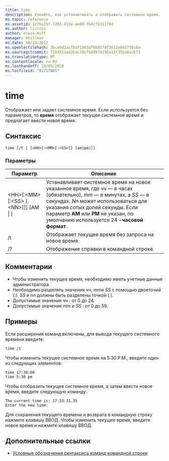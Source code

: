 ```yaml
---
title: time
description: Узнайте, как устанавливать и отображать системное время.
ms.topic: reference
ms.assetid: 1276a257-7283-41da-ae80-fb4cfb311f9d
ms.author: lizross
author: eross-msft
manager: mtillman
ms.date: 10/16/2017
ms.openlocfilehash: 3bce9d2ac70af1983af6b85fdf3b12e8e573bc8a
ms.sourcegitcommit: 720455aad2bac78cf64997d196a13f35ea0acb73
ms.translationtype: MT
ms.contentlocale: ru-RU
ms.lasthandoff: 10/05/2020
ms.locfileid: "91717881"
---
```

# <a name="time"></a>time



Отображает или задает системное время. Если используется без параметров, то **время** отображает текущее системное время и предлагает ввести новое время.



## <a name="syntax"></a>Синтаксис

```
time [/t | [<HH>[:<MM>[:<SS>]] [am|pm]]]
```

### <a name="parameters"></a>Параметры

|Параметр|Описание|
|---------|-----------|
|\<HH>[:\<MM> [:\<SS> [.\<NN>]]] [AM \| ]|Устанавливает системное время на новое указанное время, где *чч* — в часах (обязательно), *mm* — в минутах, а *SS* — в секундах. *Nn* может использоваться для указания сотых долей секунды. Если параметр **AM** или **PM** не указан, по умолчанию используется 24 **-часовой формат** .|
|/t|Отображает текущее время без запроса на новое время.|
|/?|Отображение справки в командной строке.|

## <a name="remarks"></a>Комментарии

-   Чтобы изменить текущее время, необходимо иметь учетные данные администратора.
-   Необходимо разделять значения *чч*, *mm*и *SS* с помощью двоеточий (:). *SS* и *nn* должны быть разделены точкой (.).
-   Допустимые значения *чч* : от 0 до 24.
-   Допустимые значения *mm* и *SS* : от 0 до 59.

## <a name="examples"></a>Примеры

Если расширения команд включены, для вывода текущего системного времени введите:
```
time /t
```
Чтобы изменить текущее системное время на 5:30 P.M., введите один из следующих элементов:
```
time 17:30:00
time 5:30 pm
```
Чтобы отобразить текущее системное время, а затем ввести новое время, введите следующую команду:
```
The current time is: 17:33:31.35
Enter the new time:
```
Для сохранения текущего времени и возврата в командную строку нажмите клавишу ВВОД. Чтобы изменить текущее время, введите новое время и нажмите клавишу ВВОД.

## <a name="additional-references"></a>Дополнительные ссылки

- [Условные обозначения синтаксиса команд командной строки](command-line-syntax-key.md)